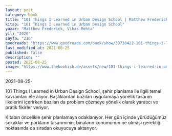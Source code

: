 ```yaml
---
layout: post
category: book
title: "101 Things I Learned in Urban Design School | Matthew Frederick, Vikas Mehta (Kitap)"
kitap: "101 Things I Learned in Urban Design School"
yazar: "Matthew Frederick, Vikas Mehta"
yil: "2020"
sayfa: "216"
goodreads: "https://www.goodreads.com/book/show/39730422-101-things-i-learned-in-urban-design-school"
last_modified_at: 2021-08-25
published: false
description: ""
posted: 2021-08-25
image: "https://www.thebookish.de/assets/new/101-things-i-learned-in-urban-design-school.jpg"
---
```


2021-08-25-

101 Things I Learned in Urban Design School, şehir planlama ile ilgili temel kavramları ele alıyor. Başlıklardan bazıları uygulamaya yönelik tasarım ilkelerini içerirken bazıları da problem çözmeye yönelik olarak yaratıcı ve pratik fikirler veriyor.

Kitabın öncelikle şehir planlamaya odaklanıyor. Her gün içinde yürüdüğümüz sokaklar ve parkların tasarımının, binaların konumunun ne olması gerektiği noktasında da sıradan okuyucuya aktarıyor.
